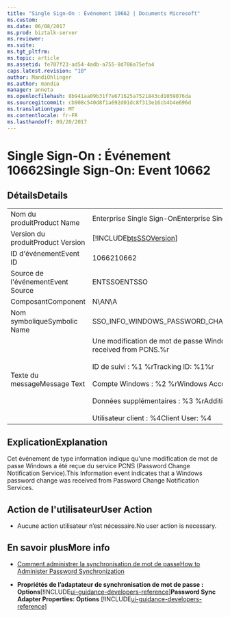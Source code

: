 ```yaml
---
title: "Single Sign-On : Événement 10662 | Documents Microsoft"
ms.custom: 
ms.date: 06/08/2017
ms.prod: biztalk-server
ms.reviewer: 
ms.suite: 
ms.tgt_pltfrm: 
ms.topic: article
ms.assetid: fe707f23-ad54-4adb-a755-8d706a75efa4
caps.latest.revision: "10"
author: MandiOhlinger
ms.author: mandia
manager: anneta
ms.openlocfilehash: 8b941aa09b31f7e671625a7521843cd1059076da
ms.sourcegitcommit: cb908c540d8f1a692d01dc8f313e16cb4b4e696d
ms.translationtype: MT
ms.contentlocale: fr-FR
ms.lasthandoff: 09/20/2017
---
```

# <a name="single-sign-on-event-10662"></a><span data-ttu-id="ef2b7-102">Single Sign-On : Événement 10662</span><span class="sxs-lookup"><span data-stu-id="ef2b7-102">Single Sign-On: Event 10662</span></span>
## <a name="details"></a><span data-ttu-id="ef2b7-103">Détails</span><span class="sxs-lookup"><span data-stu-id="ef2b7-103">Details</span></span>  
  
|||  
|-|-|  
|<span data-ttu-id="ef2b7-104">Nom du produit</span><span class="sxs-lookup"><span data-stu-id="ef2b7-104">Product Name</span></span>|<span data-ttu-id="ef2b7-105">Enterprise Single Sign-On</span><span class="sxs-lookup"><span data-stu-id="ef2b7-105">Enterprise Single Sign-On</span></span>|  
|<span data-ttu-id="ef2b7-106">Version du produit</span><span class="sxs-lookup"><span data-stu-id="ef2b7-106">Product Version</span></span>|[!INCLUDE[btsSSOVersion](../includes/btsssoversion-md.md)]|  
|<span data-ttu-id="ef2b7-107">ID d'événement</span><span class="sxs-lookup"><span data-stu-id="ef2b7-107">Event ID</span></span>|<span data-ttu-id="ef2b7-108">10662</span><span class="sxs-lookup"><span data-stu-id="ef2b7-108">10662</span></span>|  
|<span data-ttu-id="ef2b7-109">Source de l'événement</span><span class="sxs-lookup"><span data-stu-id="ef2b7-109">Event Source</span></span>|<span data-ttu-id="ef2b7-110">ENTSSO</span><span class="sxs-lookup"><span data-stu-id="ef2b7-110">ENTSSO</span></span>|  
|<span data-ttu-id="ef2b7-111">Composant</span><span class="sxs-lookup"><span data-stu-id="ef2b7-111">Component</span></span>|<span data-ttu-id="ef2b7-112">N\A</span><span class="sxs-lookup"><span data-stu-id="ef2b7-112">N\A</span></span>|  
|<span data-ttu-id="ef2b7-113">Nom symbolique</span><span class="sxs-lookup"><span data-stu-id="ef2b7-113">Symbolic Name</span></span>|<span data-ttu-id="ef2b7-114">SSO_INFO_WINDOWS_PASSWORD_CHANGE_RECEIVED</span><span class="sxs-lookup"><span data-stu-id="ef2b7-114">SSO_INFO_WINDOWS_PASSWORD_CHANGE_RECEIVED</span></span>|  
|<span data-ttu-id="ef2b7-115">Texte du message</span><span class="sxs-lookup"><span data-stu-id="ef2b7-115">Message Text</span></span>|<span data-ttu-id="ef2b7-116">Une modification de mot de passe Windows a été reçue du service PCNS.%r</span><span class="sxs-lookup"><span data-stu-id="ef2b7-116">A Windows password change was received from PCNS.%r</span></span><br /><br /> <span data-ttu-id="ef2b7-117">ID de suivi : %1 %r</span><span class="sxs-lookup"><span data-stu-id="ef2b7-117">Tracking ID: %1%r</span></span><br /><br /> <span data-ttu-id="ef2b7-118">Compte Windows : %2 %r</span><span class="sxs-lookup"><span data-stu-id="ef2b7-118">Windows Account: %2%r</span></span><br /><br /> <span data-ttu-id="ef2b7-119">Données supplémentaires : %3 %r</span><span class="sxs-lookup"><span data-stu-id="ef2b7-119">Additional Data: %3%r</span></span><br /><br /> <span data-ttu-id="ef2b7-120">Utilisateur client : %4</span><span class="sxs-lookup"><span data-stu-id="ef2b7-120">Client User: %4</span></span>|  
  
## <a name="explanation"></a><span data-ttu-id="ef2b7-121">Explication</span><span class="sxs-lookup"><span data-stu-id="ef2b7-121">Explanation</span></span>  
 <span data-ttu-id="ef2b7-122">Cet événement de type information indique qu'une modification de mot de passe Windows a été reçue du service PCNS (Password Change Notification Service).</span><span class="sxs-lookup"><span data-stu-id="ef2b7-122">This Information event indicates that a Windows password change was received from Password Change Notification Services.</span></span>  
  
## <a name="user-action"></a><span data-ttu-id="ef2b7-123">Action de l'utilisateur</span><span class="sxs-lookup"><span data-stu-id="ef2b7-123">User Action</span></span>  
  
-   <span data-ttu-id="ef2b7-124">Aucune action utilisateur n’est nécessaire.</span><span class="sxs-lookup"><span data-stu-id="ef2b7-124">No user action is necessary.</span></span>  
  
## <a name="more-info"></a><span data-ttu-id="ef2b7-125">En savoir plus</span><span class="sxs-lookup"><span data-stu-id="ef2b7-125">More info</span></span>
  
-   [<span data-ttu-id="ef2b7-126">Comment administrer la synchronisation de mot de passe</span><span class="sxs-lookup"><span data-stu-id="ef2b7-126">How to Administer Password Synchronization</span></span>](../core/how-to-administer-password-synchronization.md)  
  
-   <span data-ttu-id="ef2b7-127">**Propriétés de l’adaptateur de synchronisation de mot de passe : Options**[!INCLUDE[ui-guidance-developers-reference](../includes/ui-guidance-developers-reference.md)]</span><span class="sxs-lookup"><span data-stu-id="ef2b7-127">**Password Sync Adapter Properties: Options** [!INCLUDE[ui-guidance-developers-reference](../includes/ui-guidance-developers-reference.md)]</span></span>